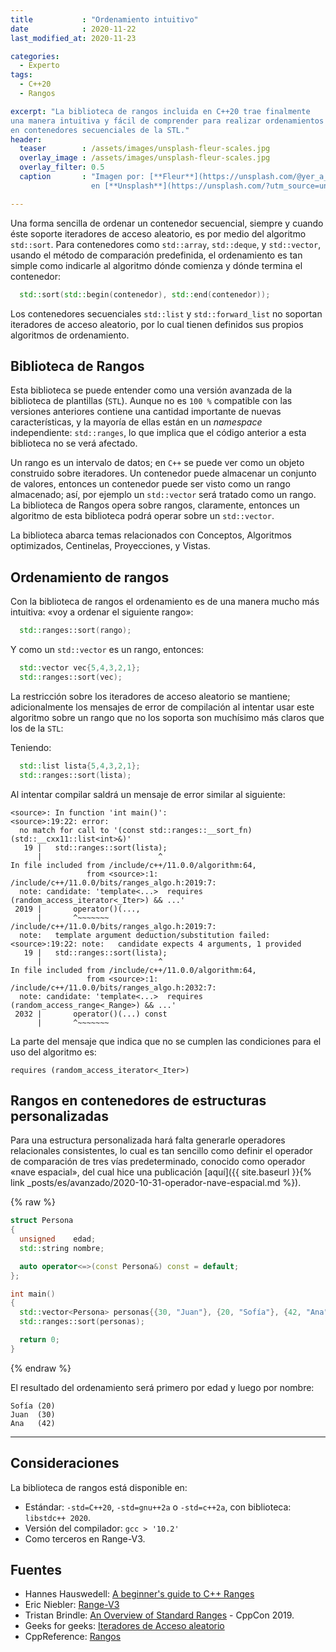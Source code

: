 ```yaml
---
title           : "Ordenamiento intuitivo"
date            : 2020-11-22
last_modified_at: 2020-11-23

categories:
  - Experto
tags:
  - C++20
  - Rangos

excerpt: "La biblioteca de rangos incluida en C++20 trae finalmente 
una manera intuitiva y fácil de comprender para realizar ordenamientos 
en contenedores secuenciales de la STL."
header:
  teaser        : /assets/images/unsplash-fleur-scales.jpg
  overlay_image : /assets/images/unsplash-fleur-scales.jpg
  overlay_filter: 0.5
  caption       : "Imagen por: [**Fleur**](https://unsplash.com/@yer_a_wizard?utm_source=unsplash) 
                  en [**Unsplash**](https://unsplash.com/?utm_source=unsplash)"

---
```


Una forma sencilla de ordenar un contenedor secuencial, siempre y cuando éste 
soporte iteradores de acceso aleatorio, es por medio del algoritmo `std::sort`. 
Para contenedores como `std::array`, `std::deque`, y `std::vector`,
usando el método de comparación predefinida, el ordenamiento es tan simple como 
indicarle al algoritmo dónde comienza y dónde termina el contenedor:

```c++
  std::sort(std::begin(contenedor), std::end(contenedor));
```

Los contenedores secuenciales `std::list` y `std::forward_list` no soportan 
iteradores de acceso aleatorio, por lo cual tienen definidos sus propios 
algoritmos de ordenamiento.

## Biblioteca de Rangos

Esta biblioteca se puede entender como una versión avanzada de la biblioteca
de plantillas (`STL`). Aunque no es `100 %` compatible con las versiones anteriores
contiene una cantidad importante de nuevas características, y la mayoría de ellas
están en un _namespace_ independiente: `std::ranges`, lo que implica que el código
anterior a esta biblioteca no se verá afectado.

Un rango es un intervalo de datos; en `C++` se puede ver como un objeto 
construido sobre iteradores. Un contenedor puede almacenar un conjunto de valores, 
entonces un contenedor puede ser visto como un rango almacenado; así, por ejemplo
un `std::vector` será tratado como un rango. La biblioteca de Rangos opera sobre
rangos, claramente, entonces un algoritmo de esta biblioteca podrá operar sobre 
un `std::vector`.

La biblioteca abarca temas relacionados con Conceptos, Algoritmos optimizados, 
Centinelas, Proyecciones, y Vistas.

## Ordenamiento de rangos

Con la biblioteca de rangos el ordenamiento es de una manera mucho más intuitiva:
«voy a ordenar el siguiente rango»:

```c++
  std::ranges::sort(rango);
```

Y como un `std::vector` es un rango, entonces:

```c++
  std::vector vec{5,4,3,2,1};
  std::ranges::sort(vec);
```

La restricción sobre los iteradores de acceso aleatorio se mantiene; adicionalmente
los mensajes de error de compilación al intentar usar este algoritmo sobre un 
rango que no los soporta son muchísimo más claros que los de la `STL`:

Teniendo:
```c++
  std::list lista{5,4,3,2,1};
  std::ranges::sort(lista);
```

Al intentar compilar saldrá un mensaje de error similar al siguiente:
```
<source>: In function 'int main()':
<source>:19:22: error: 
  no match for call to '(const std::ranges::__sort_fn) (std::__cxx11::list<int>&)'
   19 |   std::ranges::sort(lista);
      |                          ^
In file included from /include/c++/11.0.0/algorithm:64,
                 from <source>:1:
/include/c++/11.0.0/bits/ranges_algo.h:2019:7: 
  note: candidate: 'template<...>  requires (random_access_iterator<_Iter>) && ...'
 2019 |       operator()(...,
      |       ^~~~~~~~
/include/c++/11.0.0/bits/ranges_algo.h:2019:7: 
  note:   template argument deduction/substitution failed:
<source>:19:22: note:   candidate expects 4 arguments, 1 provided
   19 |   std::ranges::sort(lista);
      |                          ^
In file included from /include/c++/11.0.0/algorithm:64,
                 from <source>:1:
/include/c++/11.0.0/bits/ranges_algo.h:2032:7: 
  note: candidate: 'template<...>  requires (random_access_range<_Range>) && ...'
 2032 |       operator()(...) const
      |       ^~~~~~~~
```

La parte del mensaje que indica que no se cumplen las condiciones para el uso 
del algoritmo es: 

    requires (random_access_iterator<_Iter>)


## Rangos en contenedores de estructuras personalizadas

Para una estructura personalizada hará falta generarle operadores relacionales
consistentes, lo cual es tan sencillo como definir el operador de comparación 
de tres vías predeterminado, conocido como operador 
«nave espacial», del cual hice una publicación [aquí]({{ site.baseurl }}{% link _posts/es/avanzado/2020-10-31-operador-nave-espacial.md %}).

{% raw %}
```c++
struct Persona
{
  unsigned    edad;
  std::string nombre;

  auto operator<=>(const Persona&) const = default;
};

int main()
{
  std::vector<Persona> personas{{30, "Juan"}, {20, "Sofía"}, {42, "Ana"}};
  std::ranges::sort(personas);

  return 0;
}
```
{% endraw %}

El resultado del ordenamiento será primero por edad y luego por nombre:

    Sofía (20)
    Juan  (30)
    Ana   (42)

---
## Consideraciones

La biblioteca de rangos está disponible en:
- Estándar: `-std=C++20`, `-std=gnu++2a` o `-std=c++2a`, con biblioteca: `libstdc++ 2020`. 
- Versión del compilador: `gcc > '10.2'`
- Como terceros en Range-V3.

## Fuentes
- Hannes Hauswedell: [A beginner's guide to C++ Ranges](https://hannes.hauswedell.net/post/2019/11/30/range_intro/)
- Eric Niebler: [Range-V3](https://ericniebler.github.io/range-v3/)
- Tristan Brindle: [An Overview of Standard Ranges](https://youtu.be/SYLgG7Q5Zws) - CppCon 2019.
- Geeks for geeks: [Iteradores de Acceso aleatorio](https://www.geeksforgeeks.org/random-access-iterators-in-cpp/)
- CppReference: [Rangos](https://es.cppreference.com/w/cpp/ranges)
